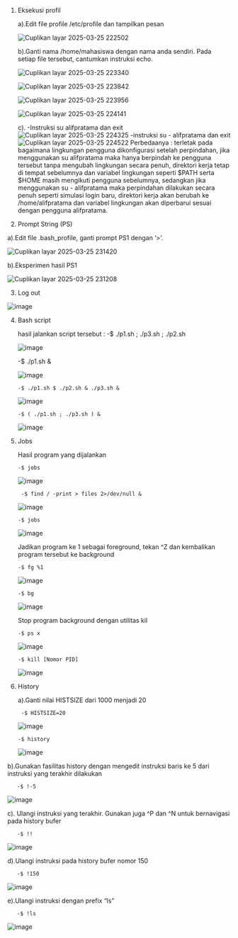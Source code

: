 1. Eksekusi profil

   a).Edit file profile /etc/profile dan tampilkan pesan

   ![Cuplikan layar 2025-03-25 222502](https://github.com/user-attachments/assets/e10e9e86-f799-48f3-9016-f3bf308034bb)

   b).Ganti nama /home/mahasiswa dengan nama anda sendiri. Pada setiap file tersebut, cantumkan instruksi echo.
 
   ![Cuplikan layar 2025-03-25 223340](https://github.com/user-attachments/assets/12eb9eed-b082-4cf8-a2b8-e21a7900e1cf)

   ![Cuplikan layar 2025-03-25 223842](https://github.com/user-attachments/assets/35276189-6b96-4c95-b9a5-4c0ea33d775f)

   ![Cuplikan layar 2025-03-25 223956](https://github.com/user-attachments/assets/61ebf4a6-0d8c-4b18-8341-5382977f8fcf)

   ![Cuplikan layar 2025-03-25 224141](https://github.com/user-attachments/assets/09145c48-36bf-4160-a20d-5dfdbaf31c4c)
   
   c). -Instruksi su alifpratama dan exit
  ![Cuplikan layar 2025-03-25 224325](https://github.com/user-attachments/assets/14e20e4b-5222-4fcd-adbb-a112da2366fd)
       -instruksi su - alifpratama dan exit
  ![Cuplikan layar 2025-03-25 224522](https://github.com/user-attachments/assets/30d194b2-ca08-4d57-b31e-355791131a3d)
  Perbedaanya :
terletak pada bagaimana lingkungan pengguna dikonfigurasi setelah perpindahan, jika menggunakan su alifpratama maka hanya berpindah ke pengguna tersebut tanpa mengubah lingkungan secara penuh, direktori kerja tetap di tempat sebelumnya dan variabel lingkungan seperti $PATH serta $HOME masih mengikuti pengguna sebelumnya, sedangkan jika menggunakan su - alifpratama maka perpindahan dilakukan secara penuh seperti simulasi login baru, direktori kerja akan berubah ke /home/alifpratama dan variabel lingkungan 
akan diperbarui sesuai dengan pengguna alifpratama.



2.  Prompt String (PS)

   a).Edit file .bash_profile, ganti prompt PS1 dengan ‘>’.

![Cuplikan layar 2025-03-25 231420](https://github.com/user-attachments/assets/f451d699-a54e-45f3-b9d6-0bd291469f61)

 b).Eksperimen hasil PS1

![Cuplikan layar 2025-03-25 231208](https://github.com/user-attachments/assets/ec061b44-6926-4878-883d-afb4aa44b681)

3. Log out

![image](https://github.com/user-attachments/assets/b03ebbad-ac3d-407a-baa5-402948b65eb9)

4. Bash script

    hasil jalankan script tersebut :
       -$ ./p1.sh ; ./p3.sh ; ./p2.sh

   ![image](https://github.com/user-attachments/assets/3d897be2-d75a-471e-956e-c180058623b1)

     -$ ./p1.sh &

   ![image](https://github.com/user-attachments/assets/89f9b233-926a-4bd5-bba1-33be977d1175)

       -$ ./p1.sh $ ./p2.sh & ./p3.sh &

   ![image](https://github.com/user-attachments/assets/3a2ed7b7-3c11-445d-84c8-a1256ef92047)

       -$ ( ./p1.sh ; ./p3.sh ) &

   ![image](https://github.com/user-attachments/assets/b31b1a19-6811-436f-accb-7ebc3dd9687a)

5. Jobs
 
 
   Hasil program yang dijalankan

       -$ jobs

   ![image](https://github.com/user-attachments/assets/4b7d27e8-ce6b-41f0-b6b5-527e81c25edf)


        -$ find / -print > files 2>/dev/null &

   ![image](https://github.com/user-attachments/assets/c77d45ad-7548-4ae6-8a99-8763e2f33bce)

       -$ jobs

    ![image](https://github.com/user-attachments/assets/273fa23f-94d0-489b-b771-efaf2470ae1b)



     Jadikan program ke 1 sebagai foreground, tekan ^Z dan kembalikan program tersebut ke 
background

       -$ fg %1
   ![image](https://github.com/user-attachments/assets/75c0369c-080a-486f-aba9-088c14d3562e)

       -$ bg

   ![image](https://github.com/user-attachments/assets/9311acfe-0461-4d66-8df2-1ee479ca5646)



   Stop program background dengan utilitas kil

       -$ ps x

   ![image](https://github.com/user-attachments/assets/cea7ec99-6e45-4c0c-a47d-cd6f46d28bcb)

       -$ kill [Nomor PID] 

   ![image](https://github.com/user-attachments/assets/cb94ec50-fa76-40cf-a7c1-786c4f2eb226)

6. History

    a).Ganti nilai HISTSIZE dari 1000 menjadi 20

        -$ HISTSIZE=20

   ![image](https://github.com/user-attachments/assets/ecb8250f-42c9-4e66-945a-f1b5a7f968bd)

       -$ history

   ![image](https://github.com/user-attachments/assets/dbdb591a-3915-415a-8a6d-98affb17d0d4)

  b).Gunakan fasilitas history dengan mengedit instruksi baris ke 5 dari instruksi yang terakhir
     dilakukan
  
       -$ !-5
   
   ![image](https://github.com/user-attachments/assets/13188b6c-6190-47ac-8151-a66aee4add5b)

  c). Ulangi instruksi yang terakhir. Gunakan juga ^P dan ^N untuk bernavigasi pada history bufer
      
       -$ !!
   
   ![image](https://github.com/user-attachments/assets/f219fbf1-17b4-4909-a05c-810d715b79e8)

   d).Ulangi instruksi pada history bufer nomor 150
   
       -$ !150
   
   ![image](https://github.com/user-attachments/assets/8a3867fb-98e6-4abf-a15a-f4d669ca030c)

   e).Ulangi instruksi dengan prefix “ls” 
   
       -$ !ls
  
   ![image](https://github.com/user-attachments/assets/8092bd82-7da0-4b18-889f-cfa48f62ead6)










   


















